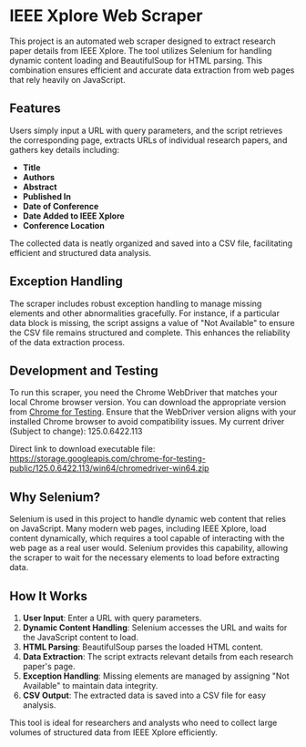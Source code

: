 # IEEE Xplore Web Scraper

This project is an automated web scraper designed to extract research paper details from IEEE Xplore. The tool utilizes Selenium for handling dynamic content loading and BeautifulSoup for HTML parsing. This combination ensures efficient and accurate data extraction from web pages that rely heavily on JavaScript.

## Features

Users simply input a URL with query parameters, and the script retrieves the corresponding page, extracts URLs of individual research papers, and gathers key details including:

- **Title**
- **Authors**
- **Abstract**
- **Published In**
- **Date of Conference**
- **Date Added to IEEE Xplore**
- **Conference Location**

The collected data is neatly organized and saved into a CSV file, facilitating efficient and structured data analysis. 

## Exception Handling

The scraper includes robust exception handling to manage missing elements and other abnormalities gracefully. For instance, if a particular data block is missing, the script assigns a value of "Not Available" to ensure the CSV file remains structured and complete. This enhances the reliability of the data extraction process.

## Development and Testing

To run this scraper, you need the Chrome WebDriver that matches your local Chrome browser version. You can download the appropriate version from [Chrome for Testing](https://googlechromelabs.github.io/chrome-for-testing/). Ensure that the WebDriver version aligns with your installed Chrome browser to avoid compatibility issues.
My current driver (Subject to change): 125.0.6422.113

Direct link to download executable file:
https://storage.googleapis.com/chrome-for-testing-public/125.0.6422.113/win64/chromedriver-win64.zip

## Why Selenium?

Selenium is used in this project to handle dynamic web content that relies on JavaScript. Many modern web pages, including IEEE Xplore, load content dynamically, which requires a tool capable of interacting with the web page as a real user would. Selenium provides this capability, allowing the scraper to wait for the necessary elements to load before extracting data.

## How It Works

1. **User Input**: Enter a URL with query parameters.
2. **Dynamic Content Handling**: Selenium accesses the URL and waits for the JavaScript content to load.
3. **HTML Parsing**: BeautifulSoup parses the loaded HTML content.
4. **Data Extraction**: The script extracts relevant details from each research paper's page.
5. **Exception Handling**: Missing elements are managed by assigning "Not Available" to maintain data integrity.
6. **CSV Output**: The extracted data is saved into a CSV file for easy analysis.

This tool is ideal for researchers and analysts who need to collect large volumes of structured data from IEEE Xplore efficiently.



